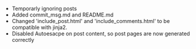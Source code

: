 - Temporarly ignoring posts
- Added commit_msg.md and README.md
- Changed 'include_post.html' and 'include_comments.html' to be compatible
  with jinja2.
- Disabled Autoesacpe on post content, so post pages are now generated correctly
